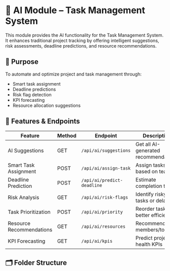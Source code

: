# 🤖 AI Module – Task Management System

This module provides the AI functionality for the Task Management System. It enhances traditional project tracking by offering intelligent suggestions, risk assessments, deadline predictions, and resource recommendations.



## 🎯 Purpose

To automate and optimize project and task management through:
- Smart task assignment
- Deadline predictions
- Risk flag detection
- KPI forecasting
- Resource allocation suggestions



## 🧠 Features & Endpoints


| Feature                  | Method | Endpoint                     | Description                          |
|--------------------------|--------|------------------------------|--------------------------------------|
| AI Suggestions           | GET    | `/api/ai/suggestions`        | Get all AI-generated recommendations |
| Smart Task Assignment    | POST   | `/api/ai/assign-task`        | Assign tasks based on team fit       |
| Deadline Prediction      | POST   | `/api/ai/predict-deadline`   | Estimate completion time             |
| Risk Analysis            | GET    | `/api/ai/risk-flags`         | Identify risky tasks or delays       |
| Task Prioritization      | POST   | `/api/ai/priority`           | Reorder tasks for better efficiency  |
| Resource Recommendations | GET    | `/api/ai/resources`          | Recommend members/tools              |
| KPI Forecasting          | GET    | `/api/ai/kpis`               | Predict project health KPIs          |



## 🗂️ Folder Structure


